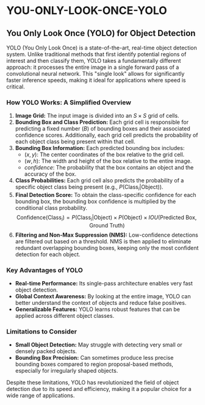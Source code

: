 # YOU-ONLY-LOOK-ONCE-YOLO
## You Only Look Once (YOLO) for Object Detection

YOLO (You Only Look Once) is a state-of-the-art, real-time object detection system. Unlike traditional methods that first identify potential regions of interest and then classify them, YOLO takes a fundamentally different approach: it processes the entire image in a single forward pass of a convolutional neural network. This "single look" allows for significantly faster inference speeds, making it ideal for applications where speed is critical.

### How YOLO Works: A Simplified Overview

1.  **Image Grid:** The input image is divided into an $S \times S$ grid of cells.
2.  **Bounding Box and Class Prediction:** Each grid cell is responsible for predicting a fixed number ($B$) of bounding boxes and their associated confidence scores. Additionally, each grid cell predicts the probability of each object class being present within that cell.
3.  **Bounding Box Information:** Each predicted bounding box includes:
    * $(x, y)$: The center coordinates of the box relative to the grid cell.
    * $(w, h)$: The width and height of the box relative to the entire image.
    * $confidence$: The probability that the box contains an object and the accuracy of the box.
4.  **Class Probabilities:** Each grid cell also predicts the probability of a specific object class being present (e.g., $P(\text{Class}_i | \text{Object})$).
5.  **Final Detection Score:** To obtain the class-specific confidence for each bounding box, the bounding box confidence is multiplied by the conditional class probability.
    $$\text{Confidence}(\text{Class}_i) = P(\text{Class}_i | \text{Object}) \times P(\text{Object}) \times IOU(\text{Predicted Box}, \text{Ground Truth})$$
6.  **Filtering and Non-Max Suppression (NMS):** Low-confidence detections are filtered out based on a threshold. NMS is then applied to eliminate redundant overlapping bounding boxes, keeping only the most confident detection for each object.

### Key Advantages of YOLO

* **Real-time Performance:** Its single-pass architecture enables very fast object detection.
* **Global Context Awareness:** By looking at the entire image, YOLO can better understand the context of objects and reduce false positives.
* **Generalizable Features:** YOLO learns robust features that can be applied across different object classes.

### Limitations to Consider

* **Small Object Detection:** May struggle with detecting very small or densely packed objects.
* **Bounding Box Precision:** Can sometimes produce less precise bounding boxes compared to region proposal-based methods, especially for irregularly shaped objects.

Despite these limitations, YOLO has revolutionized the field of object detection due to its speed and efficiency, making it a popular choice for a wide range of applications.
